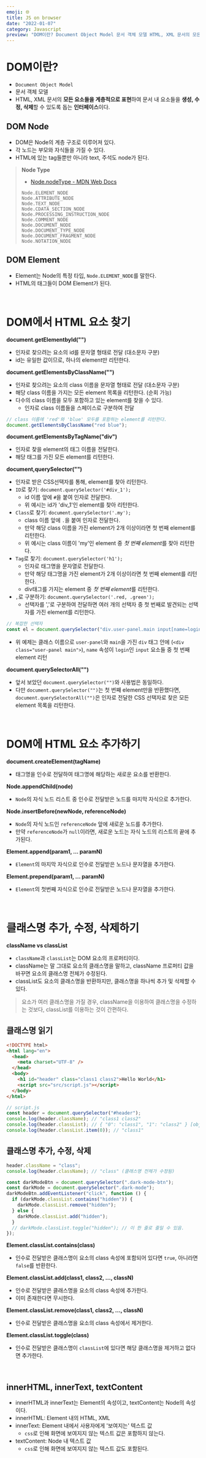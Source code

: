 ```yaml
---
emoji: 🌐
title: JS on browser
date: "2022-01-07"
category: Javascript
preview: "DOM이란? Document Object Model 문서 객체 모델 HTML, XML 문서의 모든 요소들을 계층적으로 표현하여 문서 내 요소들을 생성, 수정, 삭제할 수 있도록 돕는 인터페이스이다. DOM Node DOM은 Node의 계층 구조로 이루어져 있다. 각 노드는 부모와 자식들을 가질 수 있다. HTML에 있는 tag들뿐만 아니라 text, 주석도 node가 된다. DOM Element Element는 Node의 특정 타입, Node.ELEMENT_NODE를 말한다. HTML의 태그들이 DOM Element가 된다. DOM에서 HTML 요소 찾기 document.getElementbyId('') 인자로 찾으려는 요소의 id를 문자열 형태로 전달 (대소문자 구분) id는 유일한 값이므로, 하나의 element만 리턴한다."
---
```


# DOM이란?

- `Document Object Model`
- 문서 객체 모델
- HTML, XML 문서의 **모든 요소들을 계층적으로 표현**하여 문서 내 요소들을 **생성, 수정, 삭제**할 수 있도록 돕는 **인터페이스**이다.

## DOM Node

- DOM은 Node의 계층 구조로 이루어져 있다.
- 각 노드는 부모와 자식들을 가질 수 있다.
- HTML에 있는 tag들뿐만 아니라 text, 주석도 node가 된다.

> **Node Type**
>
> - [Node.nodeType - MDN Web Docs](https://developer.mozilla.org/en-US/docs/Web/API/Node/nodeType)
>
> ```
> Node.ELEMENT_NODE
> Node.ATTRIBUTE_NODE
> Node.TEXT_NODE
> Node.CDATA_SECTION_NODE
> Node.PROCESSING_INSTRUCTION_NODE
> Node.COMMENT_NODE
> Node.DOCUMENT_NODE
> Node.DOCUMENT_TYPE_NODE
> Node.DOCUMENT_FRAGMENT_NODE
> Node.NOTATION_NODE
> ```

## DOM Element

- Element는 Node의 특정 타입, `Node.ELEMENT_NODE`를 말한다.
- HTML의 태그들이 DOM Element가 된다.

<br/>

# DOM에서 HTML 요소 찾기

**document.getElementbyId("")**

- 인자로 찾으려는 요소의 id를 문자열 형태로 전달 (대소문자 구분)
- id는 유일한 값이므로, 하나의 element만 리턴한다.

**document.getElementsByClassName("")**

- 인자로 찾으려는 요소의 class 이름을 문자열 형태로 전달 (대소문자 구분)
- 해당 class 이름을 가지는 모든 element 목록을 리턴한다. (순회 가능)
- 다수의 class 이름을 모두 포함하고 있는 element를 찾을 수 있다.
  - 인자로 class 이름들을 스페이스로 구분하여 전달

```js
// class 이름에 'red'와 'blue' 모두를 포함하는 element를 리턴한다.
document.getElementsByClassName("red blue");
```

**document.getElementsByTagName("div")**

- 인자로 찾을 element의 태그 이름을 전달한다.
- 해당 태그를 가진 모든 element를 리턴한다.

**document,querySelector("")**

- 인자로 받은 CSS선택자를 통해, element를 찾아 리턴한다.
- `ID`로 찾기: `document.querySelector('#div_1');`
  - id 이름 앞에 `#`을 붙여 인자로 전달한다.
  - 위 예시는 id가 'div_1'인 element를 찾아 리턴한다.
- `Class`로 찾기: `document.querySelector('.my');`
  - class 이름 앞에 `.`을 붙여 인자로 전달한다.
  - 만약 해당 class 이름을 가진 element가 2개 이상이라면 첫 번째 element를 리턴한다.
  - 위 예시는 class 이름이 'my'인 element 중 *첫 번째 element*를 찾아 리턴한다.
- `Tag`로 찾기: `document.querySelector('h1');`
  - 인자로 태그명을 문자열로 전달한다.
  - 만약 해당 태그명을 가진 element가 2개 이상이라면 첫 번째 element를 리턴한다.
  - div태그를 가지는 element 중 *첫 번째 element*를 리턴한다.
- `,`로 구분하기: `document.querySelector('.red, .green');`
  - 선택자를 ','로 구분하여 전달하면 여러 개의 선택자 중 첫 번째로 발견되는 선택자를 가진 element를 리턴한다.

```js
// 복잡한 선택자
const el = document.querySelector("div.user-panel.main input[name=login]");
```

- 위 예제는 클래스 이름으로 `user-panel`와 `main`을 가진 `div` 태그 안에 (`<div class="user-panel main">`), `name` 속성이 `login`인 `input` 요소들 중 첫 번째 element 리턴

**document.querySelectorAll("")**

- 앞서 보았던 `document.querySelector("")`와 사용법은 동일하다.
- 다만 `document.querySelector("")`는 첫 번째 element만을 반환했다면, `document.querySelectorAll("")`은 인자로 전달한 CSS 선택자로 찾은 모든 element 목록을 리턴한다.

<br/>

# DOM에 HTML 요소 추가하기

**document.createElement(tagName)**

- 태그명을 인수로 전달하여 태그명에 해당하는 새로운 요소를 반환한다.

**Node.appendChild(node)**

- `Node`의 자식 노드 리스트 중 인수로 전달받은 노드를 마지막 자식으로 추가한다.

**Node.insertBefore(newNode, referenceNode)**

- `Node`의 자식 노드인 `referenceNode` 앞에 새로운 노드를 추가한다.
- 만약 `referenceNode`가 `null`이라면, 새로운 노드는 자식 노드의 리스트의 끝에 추가된다.

**Element.append(param1, ... paramN)**

- `Element`의 마지막 자식으로 인수로 전달받은 노드나 문자열을 추가한다.

**Element.prepend(param1, ... paramN)**

- `Element`의 첫번째 자식으로 인수로 전달받은 노드나 문자열을 추가한다.

<br/>

# 클래스명 추가, 수정, 삭제하기

**className vs classList**

- `className`과 `classList`는 DOM 요소의 프로퍼티이다.
- className는 말 그대로 요소의 클래스명을 말하고, className 프로퍼티 값을 바꾸면 요소의 클래스명 전체가 수정된다.
- classList도 요소의 클래스명을 반환하지만, 클래스명을 하나씩 추가 및 삭제할 수 있다.

> 요소가 여러 클래스명을 가질 경우, className을 이용하여 클래스명을 수정하는 것보다, classList를 이용하는 것이 간편하다.

## 클래스명 읽기

```html
<!DOCTYPE html>
<html lang="en">
  <head>
    <meta charset="UTF-8" />
  </head>
  <body>
    <h1 id="header" class="class1 class2">Hello World</h1>
    <script src="src/script.js"></script>
  </body>
</html>
```

```js
// script.js
const header = document.querySelector("#header");
console.log(header.className); // "class1 class2"
console.log(header.classList); // { "0": "class1", "1": "class2" } [object DOMTokenList]
console.log(header.classList.item(0)); // "class1"
```

## 클래스명 추가, 수정, 삭제

```js
header.className = "class";
console.log(header.className); // "class" (클래스명 전체가 수정됨)
```

```js
const darkModeBtn = document.querySelector(".dark-mode-btn");
const darkMode = document.querySelector(".dark-mode");
darkModeBtn.addEventListener("click", function () {
  if (darkMode.classList.contains("hidden")) {
    darkMode.classList.remove("hidden");
  } else {
    darkMode.classList.add("hidden");
  }
  // darkMode.classList.toggle("hidden"); // 이 한 줄로 줄일 수 있음.
});
```

**Element.classList.contains(class)**

- 인수로 전달받은 클래스명이 요소의 class 속성에 포함되어 있다면 `true`, 아니라면 `false`를 반환한다.

**Element.classList.add(class1, class2, ..., classN)**

- 인수로 전달받은 클래스명을 요소의 class 속성에 추가한다.
- 이미 존재한다면 무시한다.

**Element.classList.remove(class1, class2, ..., classN)**

- 인수로 전달받은 클래스명을 요소의 class 속성에서 제거한다.

**Element.classList.toggle(class)**

- 인수로 전달받은 클래스명이 `classList`에 있다면 해당 클래스명을 제거하고 없다면 추가한다.

<br/>

## innerHTML, innerText, textContent

- innerHTML과 innerText는 Element의 속성이고, textContent는 Node의 속성이다.
- innerHTML: Element 내의 HTML, XML
- innerText: Element 내에서 사용자에게 '보여지는' 텍스트 값
  - `css`로 인해 화면에 보여지지 않는 텍스트 값은 포함하지 않는다.
- textContent: Node 내 텍스트 값
  - `css`로 인해 화면에 보여지지 않는 텍스트 값도 포함된다.
